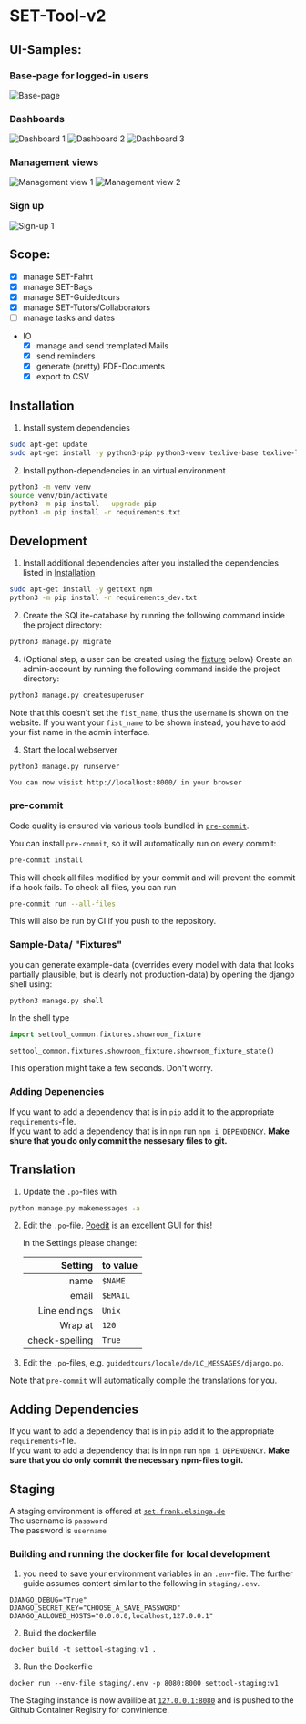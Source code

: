# SET-Tool-v2

## UI-Samples:

### Base-page for logged-in users

![Base-page](https://user-images.githubusercontent.com/26258709/113455027-e2770700-9409-11eb-8627-e6e0979bffe4.gif)

### Dashboards

![Dashboard 1](https://user-images.githubusercontent.com/26258709/113454429-8069d200-9408-11eb-88fa-9e83151ef449.png)
![Dashboard 2](https://user-images.githubusercontent.com/26258709/113454431-819aff00-9408-11eb-8b0b-04841c629323.png)
![Dashboard 3](https://user-images.githubusercontent.com/26258709/113454434-82339580-9408-11eb-9205-55e0f53335e4.png)

### Management views

![Management view 1](https://user-images.githubusercontent.com/26258709/113455288-895ba300-940a-11eb-9a48-4c613eda2276.png)
![Management view 2](https://user-images.githubusercontent.com/26258709/113455290-89f43980-940a-11eb-8f1a-4bcd8f6ba2be.png)

### Sign up

![Sign-up 1](https://user-images.githubusercontent.com/26258709/113455502-13a40700-940b-11eb-8e31-ba6eab56cba4.png)

## Scope:

-   [x] manage SET-Fahrt
-   [x] manage SET-Bags
-   [x] manage SET-Guidedtours
-   [x] manage SET-Tutors/Collaborators
-   [ ] manage tasks and dates
-   IO
    -   [x] manage and send tremplated Mails
    -   [x] send reminders
    -   [x] generate (pretty) PDF-Documents
    -   [x] export to CSV

## Installation

1. Install system dependencies

```bash
sudo apt-get update
sudo apt-get install -y python3-pip python3-venv texlive-base texlive-lang-german texlive-fonts-recommended texlive-latex-extra latexmk
```

2. Install python-dependencies in an virtual environment

```bash
python3 -m venv venv
source venv/bin/activate
python3 -m pip install --upgrade pip
python3 -m pip install -r requirements.txt
```

## Development

1. Install additional dependencies after you installed the dependencies listed in [Installation](#installation)

```bash
sudo apt-get install -y gettext npm
python3 -m pip install -r requirements_dev.txt
```

2. Create the SQLite-database by running the following command inside the project directory:

```bash
python3 manage.py migrate
```

4. (Optional step, a user can be created using the [fixture](#sample-data-fixtures) below) Create an admin-account by running the following command inside the project directory:

```bash
python3 manage.py createsuperuser
```

Note that this doesn't set the `fist_name`, thus the `username` is shown on the website. If you want your `fist_name` to
be shown instead, you have to add your fist name in the admin interface.

4. Start the local webserver

```bash
python3 manage.py runserver
```

    You can now visist http://localhost:8000/ in your browser

### pre-commit

Code quality is ensured via various tools bundled in [`pre-commit`](https://github.com/pre-commit/pre-commit/).

You can install `pre-commit`, so it will automatically run on every commit:

```bash
pre-commit install
```

This will check all files modified by your commit and will prevent the commit if a hook fails. To check all files, you
can run

```bash
pre-commit run --all-files
```

This will also be run by CI if you push to the repository.

### Sample-Data/ "Fixtures"

you can generate example-data (overrides every model with data that looks partially plausible, but is clearly not
production-data)
by opening the django shell using:

```shell
python3 manage.py shell
```

In the shell type

```python
import settool_common.fixtures.showroom_fixture

settool_common.fixtures.showroom_fixture.showroom_fixture_state()
```

This operation might take a few seconds. Don't worry.

### Adding Depenencies

If you want to add a dependency that is in `pip` add it to the appropriate `requirements`-file.  
If you want to add a dependency that is in `npm` run `npm i DEPENDENCY`. **Make shure that you do only commit the
nessesary files to git.**

## Translation

1. Update the `.po`-files with

```bash
python manage.py makemessages -a
```

2. Edit the `.po`-file. [Poedit](https://poedit.net) is an excellent GUI for this!

    In the Settings please change:

    |        Setting | to value |
    | -------------: | -------- |
    |           name | `$NAME`  |
    |          email | `$EMAIL` |
    |   Line endings | `Unix`   |
    |        Wrap at | `120`    |
    | check-spelling | `True`   |

3. Edit the `.po`-files, e.g. `guidedtours/locale/de/LC_MESSAGES/django.po`.

Note that `pre-commit` will automatically compile the translations for you.

## Adding Dependencies

If you want to add a dependency that is in `pip` add it to the appropriate `requirements`-file.  
If you want to add a dependency that is in `npm` run `npm i DEPENDENCY`.
**Make sure that you do only commit the necessary npm-files to git.**

## Staging

A staging environment is offered at [`set.frank.elsinga.de`](https://set.frank.elsinga.de)  
The username is `password`  
The password is `username`

### Building and running the dockerfile for local development

1. you need to save your environment variables in an `.env`-file.
   The further guide assumes content similar to the following in `staging/.env`.

```
DJANGO_DEBUG="True"
DJANGO_SECRET_KEY="CHOOSE_A_SAVE_PASSWORD"
DJANGO_ALLOWED_HOSTS="0.0.0.0,localhost,127.0.0.1"
```

2. Build the dockerfile

```
docker build -t settool-staging:v1 .
```

3. Run the Dockerfile

```
docker run --env-file staging/.env -p 8080:8000 settool-staging:v1
```

The Staging instance is now availibe at [`127.0.0.1:8080`](http://127.0.0.1:8080/) and is pushed to the Github Container Registry for convinience.
